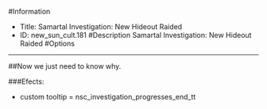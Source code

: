 #Information
 - Title: Samartal Investigation: New Hideout Raided
 - ID: new_sun_cult.181
#Description
Samartal Investigation: New Hideout Raided
#Options

___
##Now we just need to know why.

###Efects:<ul><li>custom tooltip = nsc_investigation_progresses_end_tt</li></ul>
